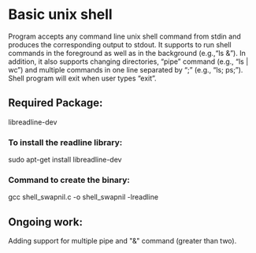 # Basic unix shell

Program accepts any command line unix shell command from stdin and produces the corresponding output to stdout. It supports to run shell commands in the foreground as well as in the background (e.g.,“ls &”). In addition, it also supports changing directories, “pipe” command (e.g., “ls | wc”) and multiple commands in one line separated by “;” (e.g., “ls; ps;”). Shell program will exit when user types “exit”.

## Required Package: 
libreadline-dev
### To install the readline library:
sudo apt-get install libreadline-dev

### Command to create the binary:
gcc shell_swapnil.c -o shell_swapnil -lreadline

## Ongoing work:
Adding support for multiple pipe and "&" command (greater than two).
